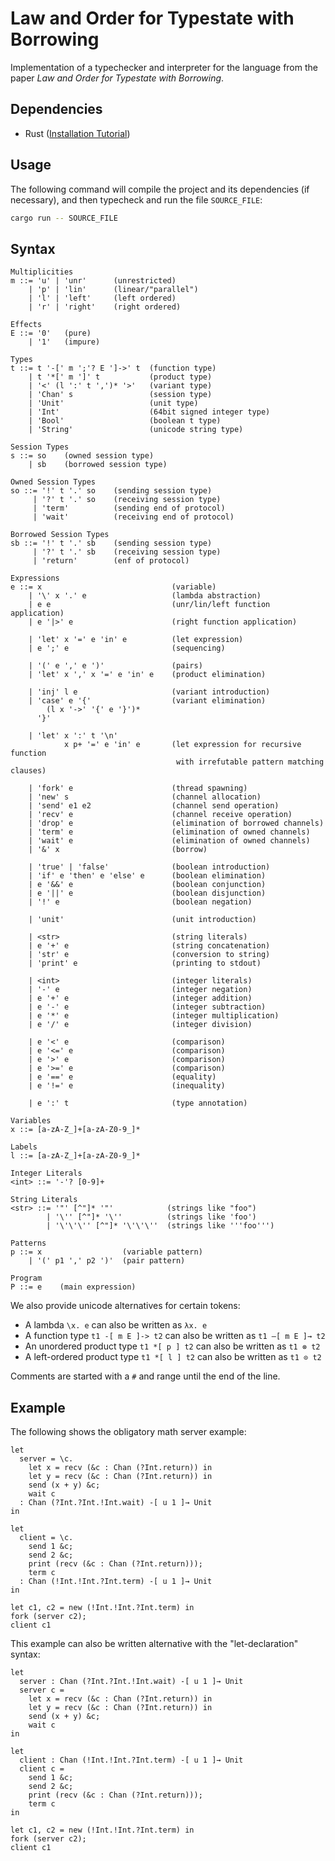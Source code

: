 # Law and Order for Typestate with Borrowing

Implementation of a typechecker and interpreter for the language from the paper
*Law and Order for Typestate with Borrowing*.

## Dependencies

- Rust ([Installation Tutorial](https://www.rust-lang.org/tools/install))

## Usage

The following command will compile the project and its dependencies (if necessary), and then
typecheck and run the file `SOURCE_FILE`:

```bash
cargo run -- SOURCE_FILE
```

## Syntax

```
Multiplicities
m ::= 'u' | 'unr'      (unrestricted)
    | 'p' | 'lin'      (linear/"parallel")
    | 'l' | 'left'     (left ordered)
    | 'r' | 'right'    (right ordered)

Effects
E ::= '0'   (pure)
    | '1'   (impure)

Types
t ::= t '-[' m ';'? E ']->' t  (function type)
    | t '*[' m ']' t           (product type)
    | '<' (l ':' t ',')* '>'   (variant type)
    | 'Chan' s                 (session type)
    | 'Unit'                   (unit type)
    | 'Int'                    (64bit signed integer type)
    | 'Bool'                   (boolean t type)
    | 'String'                 (unicode string type)

Session Types
s ::= so    (owned session type)
    | sb    (borrowed session type)

Owned Session Types
so ::= '!' t '.' so    (sending session type)
     | '?' t '.' so    (receiving session type)
     | 'term'          (sending end of protocol)
     | 'wait'          (receiving end of protocol)

Borrowed Session Types
sb ::= '!' t '.' sb    (sending session type)
     | '?' t '.' sb    (receiving session type)
     | 'return'        (enf of protocol)

Expressions
e ::= x                             (variable)
    | '\' x '.' e                   (lambda abstraction)
    | e e                           (unr/lin/left function application)
    | e '|>' e                      (right function application)

    | 'let' x '=' e 'in' e          (let expression)
    | e ';' e                       (sequencing)

    | '(' e ',' e ')'               (pairs)
    | 'let' x ',' x '=' e 'in' e    (product elimination)

    | 'inj' l e                     (variant introduction)
    | 'case' e '{'                  (variant elimination)
        (l x '->' '{' e '}')*
      '}'

    | 'let' x ':' t '\n'
            x p+ '=' e 'in' e       (let expression for recursive function
                                     with irrefutable pattern matching clauses)

    | 'fork' e                      (thread spawning)
    | 'new' s                       (channel allocation)
    | 'send' e1 e2                  (channel send operation)
    | 'recv' e                      (channel receive operation)
    | 'drop' e                      (elimination of borrowed channels)
    | 'term' e                      (elimination of owned channels)
    | 'wait' e                      (elimination of owned channels)
    | '&' x                         (borrow)

    | 'true' | 'false'              (boolean introduction)
    | 'if' e 'then' e 'else' e      (boolean elimination)
    | e '&&' e                      (boolean conjunction)
    | e '||' e                      (boolean disjunction)
    | '!' e                         (boolean negation)

    | 'unit'                        (unit introduction)

    | <str>                         (string literals)
    | e '+' e                       (string concatenation)
    | 'str' e                       (conversion to string)
    | 'print' e                     (printing to stdout)

    | <int>                         (integer literals)
    | '-' e                         (integer negation)
    | e '+' e                       (integer addition)
    | e '-' e                       (integer subtraction)
    | e '*' e                       (integer multiplication)
    | e '/' e                       (integer division)

    | e '<' e                       (comparison)
    | e '<=' e                      (comparison)
    | e '>' e                       (comparison)
    | e '>=' e                      (comparison)
    | e '==' e                      (equality)
    | e '!=' e                      (inequality)

    | e ':' t                       (type annotation)
    
Variables
x ::= [a-zA-Z_]+[a-zA-Z0-9_]*

Labels
l ::= [a-zA-Z_]+[a-zA-Z0-9_]*

Integer Literals
<int> ::= '-'? [0-9]+

String Literals
<str> ::= '"' [^"]* '"'            (strings like "foo")
        | '\'' [^"]* '\''          (strings like 'foo')
        | '\'\'\'' [^"]* '\'\'\''  (strings like '''foo''')

Patterns
p ::= x                  (variable pattern)
    | '(' p1 ',' p2 ')'  (pair pattern)
    
Program
P ::= e    (main expression)
```

We also provide unicode alternatives for certain tokens:
- A lambda `\x. e` can also be written as `λx. e`
- A function type `t1 -[ m E ]-> t2` can also be written as `t1 –[ m E ]→ t2`
- An unordered product type `t1 *[ p ] t2` can also be written as `t1 ⊗ t2`
- A left-ordered product type `t1 *[ l ] t2` can also be written as `t1 ⊙ t2`

Comments are started with a `#` and range until the end of the line.

## Example

The following shows the obligatory math server example:

```
let 
  server = \c.
    let x = recv (&c : Chan (?Int.return)) in
    let y = recv (&c : Chan (?Int.return)) in
    send (x + y) &c;
    wait c
  : Chan (?Int.?Int.!Int.wait) -[ u 1 ]→ Unit
in

let
  client = \c.
    send 1 &c;
    send 2 &c;
    print (recv (&c : Chan (?Int.return)));
    term c
  : Chan (!Int.!Int.?Int.term) -[ u 1 ]→ Unit
in

let c1, c2 = new (!Int.!Int.?Int.term) in
fork (server c2);
client c1
```

This example can also be written alternative with the "let-declaration" syntax:

```
let 
  server : Chan (?Int.?Int.!Int.wait) -[ u 1 ]→ Unit
  server c =
    let x = recv (&c : Chan (?Int.return)) in
    let y = recv (&c : Chan (?Int.return)) in
    send (x + y) &c;
    wait c
in

let
  client : Chan (!Int.!Int.?Int.term) -[ u 1 ]→ Unit
  client c =
    send 1 &c;
    send 2 &c;
    print (recv (&c : Chan (?Int.return)));
    term c
in

let c1, c2 = new (!Int.!Int.?Int.term) in
fork (server c2);
client c1
```
